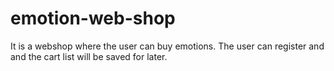 # emotion-web-shop
It is a webshop where the user can buy emotions. The user can register and and the cart list will be saved for later.
